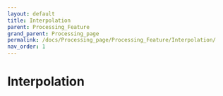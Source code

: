 ```yaml
---
layout: default
title: Interpolation
parent: Processing_Feature
grand_parent: Processing_page
permalink: /docs/Processing_page/Processing_Feature/Interpolation/
nav_order: 1
---
```


# Interpolation